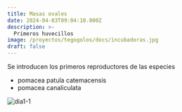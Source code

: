 ```yaml
---
title: Masas ovales
date: 2024-04-03T09:04:10.000Z
description: >-
  Primeros huvecillos
image: /proyectos/tegogolos/docs/incubadoras.jpg
draft: false
---
```


Se introducen los primeros reproductores de las especies

- pomacea patula catemacensis
- pomacea canaliculata


![dia1-1](/proyectos/tegogolos/docs/,jpg)
